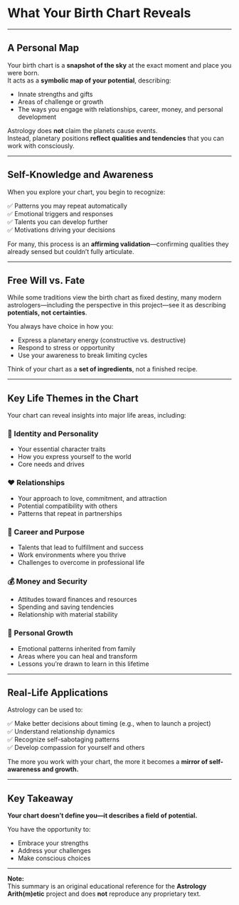 # What Your Birth Chart Reveals

---

## A Personal Map

Your birth chart is a **snapshot of the sky** at the exact moment and place you were born.  
It acts as a **symbolic map of your potential**, describing:

- Innate strengths and gifts
- Areas of challenge or growth
- The ways you engage with relationships, career, money, and personal development

Astrology does **not** claim the planets cause events.  
Instead, planetary positions **reflect qualities and tendencies** that you can work with consciously.

---

## Self-Knowledge and Awareness

When you explore your chart, you begin to recognize:

✅ Patterns you may repeat automatically  
✅ Emotional triggers and responses  
✅ Talents you can develop further  
✅ Motivations driving your decisions  

For many, this process is an **affirming validation**—confirming qualities they already sensed but couldn’t fully articulate.

---

## Free Will vs. Fate

While some traditions view the birth chart as fixed destiny, many modern astrologers—including the perspective in this project—see it as describing **potentials, not certainties**.

You always have choice in how you:

- Express a planetary energy (constructive vs. destructive)
- Respond to stress or opportunity
- Use your awareness to break limiting cycles

Think of your chart as a **set of ingredients**, not a finished recipe.

---

## Key Life Themes in the Chart

Your chart can reveal insights into major life areas, including:

### 🌱 Identity and Personality
- Your essential character traits
- How you express yourself to the world
- Core needs and drives

### ❤️ Relationships
- Your approach to love, commitment, and attraction
- Potential compatibility with others
- Patterns that repeat in partnerships

### 💼 Career and Purpose
- Talents that lead to fulfillment and success
- Work environments where you thrive
- Challenges to overcome in professional life

### 💰 Money and Security
- Attitudes toward finances and resources
- Spending and saving tendencies
- Relationship with material stability

### 🌿 Personal Growth
- Emotional patterns inherited from family
- Areas where you can heal and transform
- Lessons you’re drawn to learn in this lifetime

---

## Real-Life Applications

Astrology can be used to:

✅ Make better decisions about timing (e.g., when to launch a project)  
✅ Understand relationship dynamics  
✅ Recognize self-sabotaging patterns  
✅ Develop compassion for yourself and others  

The more you work with your chart, the more it becomes a **mirror of self-awareness and growth.**

---

## Key Takeaway

**Your chart doesn’t define you—it describes a field of potential.**

You have the opportunity to:

- Embrace your strengths
- Address your challenges
- Make conscious choices

---

**Note:**  
This summary is an original educational reference for the **Astrology Arith(m)etic** project and does **not** reproduce any proprietary text.